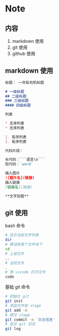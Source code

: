 # Note

## 内容

1. markdown 使用
2. git 使用
3. github 使用

## markdown 使用

```md
标题： 一共有司机标题

# 一级标题
## 二级标题
### 三级标题
#### 四级标题

列表

* 无序列表
* 无序列表

1. 有序列表
2. 有序列表

代码片段：

长代码：```语言\n```
短代码：`word`

插入图片
![图片名](链接)
插入链接
[链接名](链接)

**文字加粗**
```

## git 使用

bash 命令

```bash 
# 显示当前文件列表
dir
# 移动到某个文件夹下
cd
# 上级文件
..
# 当前文件
.
# 用 vscode 打开文件
code
```

基础 git 命令
```bash
# 初始化 git
git init
# 添加文件到 stage
git add -A
# 提交 stage
git commit -m '日志信息'
# 显示 git 日志
git log
```
